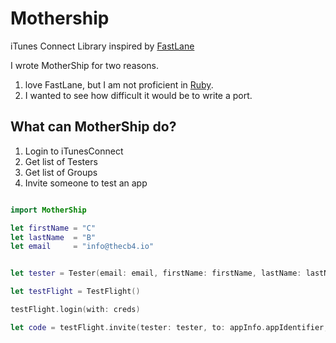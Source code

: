 # Mothership

iTunes Connect Library inspired by [FastLane](https://github.com/fastlane/fastlane)

I wrote MotherShip for two reasons.
1.  love FastLane, but I am not proficient in [Ruby](https://www.ruby-lang.org/en/).
2. I wanted to see how difficult it would be to write a port.

## What can MotherShip do?
1. Login to iTunesConnect
2. Get list of Testers
3. Get list of Groups
4. Invite someone to test an app

```swift

import MotherShip

let firstName = "C"
let lastName  = "B"
let email     = "info@thecb4.io"


let tester = Tester(email: email, firstName: firstName, lastName: lastName)

let testFlight = TestFlight()

testFlight.login(with: creds)

let code = testFlight.invite(tester: tester, to: appInfo.appIdentifier, for: appInfo.teamIdentifier)

```

